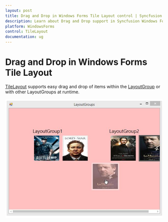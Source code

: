 ```yaml
---
layout: post
title: Drag and Drop in Windows Forms Tile Layout control | Syncfusion
description: Learn about Drag and Drop support in Syncfusion Windows Forms Tile Layout control and more details.
platform: WindowsForms
control: TileLayout 
documentation: ug
---
```



# Drag and Drop in Windows Forms Tile Layout

[TileLayout](https://help.syncfusion.com/cr/windowsforms/Syncfusion.Windows.Forms.Tools.TileLayout.html) supports easy drag and drop of items within the [LayoutGroup](https://help.syncfusion.com/cr/windowsforms/Syncfusion.Windows.Forms.Tools.LayoutGroup.html) or with other LayoutGroups at runtime.

![Drag and drop support](DragandDrop_images/DragandDrop_img1.jpeg)


